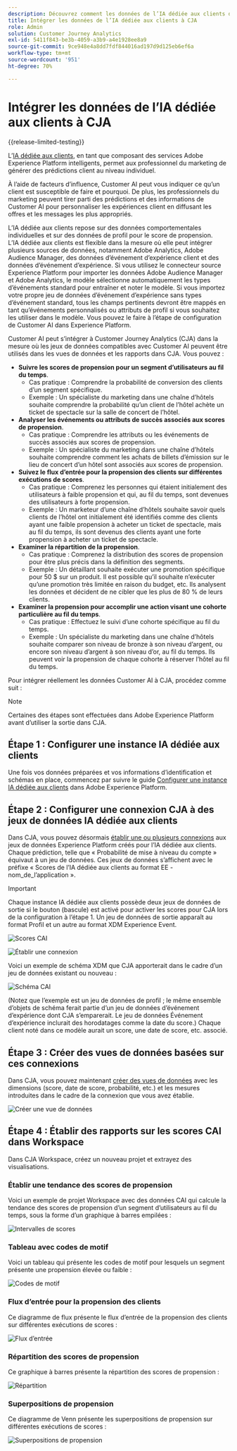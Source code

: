 ```yaml
---
description: Découvrez comment les données de l’IA dédiée aux clients d’AEP s’intègrent à Workspace dans CJA.
title: Intégrer les données de l’IA dédiée aux clients à CJA
role: Admin
solution: Customer Journey Analytics
exl-id: 5411f843-be3b-4059-a3b9-a4e1928ee8a9
source-git-commit: 9ce948e4a8dd7fdf844016ad197d9d125eb6ef6a
workflow-type: tm+mt
source-wordcount: '951'
ht-degree: 70%

---
```


# Intégrer les données de l’IA dédiée aux clients à CJA

{{release-limited-testing}}

L’[IA dédiée aux clients](https://experienceleague.adobe.com/docs/experience-platform/intelligent-services/customer-ai/overview.html?lang=fr), en tant que composant des services Adobe Experience Platform intelligents, permet aux professionnel du marketing de générer des prédictions client au niveau individuel.

À l’aide de facteurs d’influence, Customer AI peut vous indiquer ce qu’un client est susceptible de faire et pourquoi. De plus, les professionnels du marketing peuvent tirer parti des prédictions et des informations de Customer AI pour personnaliser les expériences client en diffusant les offres et les messages les plus appropriés.

L’IA dédiée aux clients repose sur des données comportementales individuelles et sur des données de profil pour le score de propension. L’IA dédiée aux clients est flexible dans la mesure où elle peut intégrer plusieurs sources de données, notamment Adobe Analytics, Adobe Audience Manager, des données d’événement d’expérience client et des données d’événement d’expérience. Si vous utilisez le connecteur source Experience Platform pour importer les données Adobe Audience Manager et Adobe Analytics, le modèle sélectionne automatiquement les types d’événements standard pour entraîner et noter le modèle. Si vous importez votre propre jeu de données d’événement d’expérience sans types d’événement standard, tous les champs pertinents devront être mappés en tant qu’événements personnalisés ou attributs de profil si vous souhaitez les utiliser dans le modèle. Vous pouvez le faire à l’étape de configuration de Customer AI dans Experience Platform.

Customer AI peut s’intégrer à Customer Journey Analytics (CJA) dans la mesure où les jeux de données compatibles avec Customer AI peuvent être utilisés dans les vues de données et les rapports dans CJA. Vous pouvez :

* **Suivre les scores de propension pour un segment d’utilisateurs au fil du temps**.
   * Cas pratique : Comprendre la probabilité de conversion des clients d’un segment spécifique.
   * Exemple : Un spécialiste du marketing dans une chaîne d’hôtels souhaite comprendre la probabilité qu’un client de l’hôtel achète un ticket de spectacle sur la salle de concert de l’hôtel.
* **Analyser les événements ou attributs de succès associés aux scores de propension**.
   * Cas pratique : Comprendre les attributs ou les événements de succès associés aux scores de propension.
   * Exemple : Un spécialiste du marketing dans une chaîne d’hôtels souhaite comprendre comment les achats de billets d’émission sur le lieu de concert d’un hôtel sont associés aux scores de propension.
* **Suivez le flux d’entrée pour la propension des clients sur différentes exécutions de scores**.
   * Cas pratique : Comprenez les personnes qui étaient initialement des utilisateurs à faible propension et qui, au fil du temps, sont devenues des utilisateurs à forte propension.
   * Exemple : Un marketeur d’une chaîne d’hôtels souhaite savoir quels clients de l’hôtel ont initialement été identifiés comme des clients ayant une faible propension à acheter un ticket de spectacle, mais au fil du temps, ils sont devenus des clients ayant une forte propension à acheter un ticket de spectacle.
* **Examiner la répartition de la propension**.
   * Cas pratique : Comprenez la distribution des scores de propension pour être plus précis dans la définition des segments.
   * Exemple : Un détaillant souhaite exécuter une promotion spécifique pour 50 $ sur un produit. Il est possible qu’il souhaite n’exécuter qu’une promotion très limitée en raison du budget, etc. Ils analysent les données et décident de ne cibler que les plus de 80 % de leurs clients.
* **Examiner la propension pour accomplir une action visant une cohorte particulière au fil du temps**.
   * Cas pratique : Effectuez le suivi d’une cohorte spécifique au fil du temps.
   * Exemple : Un spécialiste du marketing dans une chaîne d’hôtels souhaite comparer son niveau de bronze à son niveau d’argent, ou encore son niveau d’argent à son niveau d’or, au fil du temps. Ils peuvent voir la propension de chaque cohorte à réserver l’hôtel au fil du temps.

Pour intégrer réellement les données Customer AI à CJA, procédez comme suit :

>[!NOTE]
>
>Certaines des étapes sont effectuées dans Adobe Experience Platform avant d’utiliser la sortie dans CJA.


## Étape 1 : Configurer une instance IA dédiée aux clients

Une fois vos données préparées et vos informations d’identification et schémas en place, commencez par suivre le guide [Configurer une instance IA dédiée aux clients](https://experienceleague.adobe.com/docs/experience-platform/intelligent-services/customer-ai/user-guide/configure.html?lang=fr) dans Adobe Experience Platform.

## Étape 2 : Configurer une connexion CJA à des jeux de données IA dédiée aux clients

Dans CJA, vous pouvez désormais [établir une ou plusieurs connexions](/help/connections/create-connection.md) aux jeux de données Experience Platform créés pour l’IA dédiée aux clients. Chaque prédiction, telle que « Probabilité de mise à niveau du compte » équivaut à un jeu de données. Ces jeux de données s’affichent avec le préfixe « Scores de l’IA dédiée aux clients au format EE - nom_de_l’application ».

>[!IMPORTANT]
>
>Chaque instance IA dédiée aux clients possède deux jeux de données de sortie si le bouton (bascule) est activé pour activer les scores pour CJA lors de la configuration à l’étape 1. Un jeu de données de sortie apparaît au format Profil et un autre au format XDM Experience Event.

![Scores CAI](assets/cai-scores.png)

![Établir une connexion](assets/create-conn.png)

Voici un exemple de schéma XDM que CJA apporterait dans le cadre d’un jeu de données existant ou nouveau :

![Schéma CAI](assets/cai-schema.png)

(Notez que l’exemple est un jeu de données de profil ; le même ensemble d’objets de schéma ferait partie d’un jeu de données d’événement d’expérience dont CJA s’emparerait. Le jeu de données Événement d’expérience inclurait des horodatages comme la date du score.) Chaque client noté dans ce modèle aurait un score, une date de score, etc.  associé.

## Étape 3 : Créer des vues de données basées sur ces connexions

Dans CJA, vous pouvez maintenant [créer des vues de données](/help/data-views/create-dataview.md) avec les dimensions (score, date de score, probabilité, etc.) et les mesures introduites dans le cadre de la connexion que vous avez établie.

![Créer une vue de données](assets/create-dataview.png)

## Étape 4 : Établir des rapports sur les scores CAI dans Workspace

Dans CJA Workspace, créez un nouveau projet et extrayez des visualisations.

### Établir une tendance des scores de propension

Voici un exemple de projet Workspace avec des données CAI qui calcule la tendance des scores de propension d’un segment d’utilisateurs au fil du temps, sous la forme d’un graphique à barres empilées :

![Intervalles de scores](assets/workspace-scores.png)

### Tableau avec codes de motif

Voici un tableau qui présente les codes de motif pour lesquels un segment présente une propension élevée ou faible :

![Codes de motif](assets/reason-codes.png)

### Flux d’entrée pour la propension des clients

Ce diagramme de flux présente le flux d’entrée de la propension des clients sur différentes exécutions de scores :

![Flux d’entrée](assets/flow.png)

### Répartition des scores de propension

Ce graphique à barres présente la répartition des scores de propension :

![Répartition](assets/distribution.png)

### Superpositions de propension

Ce diagramme de Venn présente les superpositions de propension sur différentes exécutions de scores :

![Superpositions de propension](assets/venn.png)
